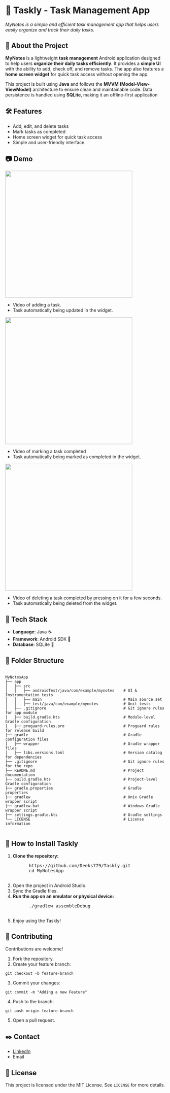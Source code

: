 <h1>📝 Taskly - Task Management App</h1>
<p><em>MyNotes is a simple and efficient task management app that helps users easily organize and track their daily tasks.</em></p>

<h2>📌 About the Project</h2>
<p>
  <strong>MyNotes</strong> is a lightweight <strong>task management</strong> Android application designed to help users <strong>organize their daily tasks efficiently</strong>. It provides a <strong>simple UI</strong> with the ability to add, check off, and remove tasks. The app also features a <strong>home screen widget</strong> for quick task access without opening the app.</p>

<p>This project is built using <strong>Java</strong> and follows the <strong>MVVM (Model-View-ViewModel)</strong> architecture to ensure clean and maintainable code. Data persistence is handled using <strong>SQLite</strong>, making it an offline-first application
</p>

<h2>🛠️ Features</h2>
<ul>
  <li>Add, edit, and delete tasks</li>
  <li>Mark tasks as completed</li>
  <li>Home screen widget for quick task access</li>
  <li>Simple and user-friendly interface.</li>
</ul>

<h2>📷 Demo</h2>
<p>
<img src="demo/1742706325191.gif" width="400">
<ul>
  <li>Video of adding a task.</li>
  <li>Task automatically being updated in the widget.</li>
</ul>
<img src="demo/1742706325195.gif" width="400">
<ul>
  <li>Video of marking a task completed</li>
  <li>Task automatically being marked as completed in the widget.</li>
</ul>
<img src="demo/1742706325200.gif" width="400">
<ul>
  <li>Video of deleting a task completed by pressing on it for a few seconds.</li>
  <li>Task automatically being deleted from the widget.</li>
</ul>
</p>

<h2>🔧 Tech Stack</h2>
<ul>
  <li><strong>Language</strong>: Java ☕</li>
  <li><strong>Framework</strong>: Android SDK 📱</li>
  <li><strong>Database</strong>: SQLite 📂</li>
</ul>

<h2>📂 Folder Structure</h2>

<pre>
  <code>
MyNotesApp                
├── app                   
│   ├── src               
│   │   ├── androidTest/java/com/example/mynotes    # UI & Instrumentation tests
│   │   ├── main                                    # Main source set
│   │   ├── test/java/com/example/mynotes           # Unit tests
│   ├── .gitignore                                  # Git ignore rules for app module
│   ├── build.gradle.kts                            # Module-level Gradle configuration
│   ├── proguard-rules.pro                          # Proguard rules for release build
├── gradle                                          # Gradle configuration files
│   ├── wrapper                                     # Gradle wrapper files
│   ├── libs.versions.toml                          # Version catalog for dependencies
├── .gitignore                                      # Git ignore rules for the repo
├── README.md                                       # Project documentation
├── build.gradle.kts                                # Project-level Gradle configuration
├── gradle.properties                               # Gradle properties
├── gradlew                                         # Unix Gradle wrapper script
├── gradlew.bat                                     # Windows Gradle wrapper script
├── settings.gradle.kts                             # Gradle settings
└── LICENSE                                         # License information
  </code>
</pre>

<h2>🚀 How to Install Taskly</h2>

<ol>
    <li><b>Clone the repository:</b>
    <pre>
      https://github.com/Deeks779/Taskly.git
      cd MyNotesApp
    </pre>
    </li>
    <li>Open the project in Android Studio.</li>
    <li>Sync the Gradle files.</li>
    <li><b>Run the app on an emulator or physical device:</b>
    <pre>
      ./gradlew assembleDebug
    </pre>
    </li>
    <li>Enjoy using the Taskly! </li>
</ol>


<h2>🤝 Contributing</h2>
<p>Contributions are welcome!</p>
<ol>
  <li>Fork the repository.</li>
  <li>Create your feature branch:</li>
</ol>
<pre>
<code>git checkout -b feature-branch</code>
</pre>
<ol start="3">
  <li>Commit your changes:</li>
</ol>
<pre>
<code>git commit -m "Adding a new Feature"</code>
</pre>
<ol start="4">
  <li>Push to the branch:</li>
</ol>
<pre>
<code>git push origin feature-branch</code>
</pre>
<ol start="5">
  <li>Open a pull request.</li>
</ol>

<h2>✒️ Contact</h2>
<ul>
  <li><a href="https://www.linkedin.com/in/deeksha-kushwaha">LinkedIn</a></li>
  <li>Email</li>
</ul>

<h2>📜 License</h2>
<p>
This project is licensed under the MIT License. See 
<code>LICENSE</code> for more details.
</p>
